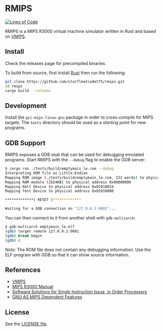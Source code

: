 # RMIPS

[![Lines of Code](https://tokei.rs/b1/github/starfleetcadet75/rmips)](https://github.com/starfleetcadet75/rmips)

RMIPS is a MIPS R3000 virtual machine simulator written in Rust and based on [VMIPS](http://www.dgate.org/vmips).

## Install

Check the releases page for precompiled binaries.

To build from source, first install [Rust](https://www.rust-lang.org/learn/get-started) then run the following:

```bash
git clone https://github.com/starfleetcadet75/rmips.git
cd rmips
cargo build --release
```

## Development

Install the `gcc-mips-linux-gnu` package in order to cross-compile for MIPS targets.
The `tests` directory should be used as a starting point for new programs.

## GDB Support

RMIPS exposes a GDB stub that can be used for debugging emulated programs.
Start RMIPS with the `--debug` flag to enable the GDB server:

```bash
$ cargo run ./tests/build/emptymain_le.rom --debug
Interpreting ROM file as Little-Endian
Mapping ROM image (./tests/build/emptymain_le.rom, 222 words) to physical address 0x1fc00000
Mapping RAM module (1024KB) to physical address 0x00000000
Mapping Halt Device to physical address 0x01010024
Mapping Test Device to physical address 0x02010000

*************[ RESET ]*************

Waiting for a GDB connection on "127.0.0.1:9001"...
```

You can then connect to it from another shell with `gdb-multiarch`:

```bash
$ gdb-multiarch emptymain_le.elf
(gdb) target remote 127.0.0.1:9001
(gdb) break begin
(gdb) c
```

*Note:* The ROM file does not contain any debugging information.
Use the ELF program with GDB so that it can show source information.

## References

* [VMIPS](http://www.dgate.org/vmips)
* [MIPS R3000 Manual](https://cgi.cse.unsw.edu.au/~cs3231/doc/R3000.pdf)
* [Software Solutions for Single Instruction Issue, in Order Processors](https://web.ics.purdue.edu/~vaneet/Aggarwal2004_1425.pdf)
* [GNU AS MIPS Dependent Features](https://sourceware.org/binutils/docs-2.26/as/MIPS_002dDependent.html#MIPS_002dDependent)

## License

See the [LICENSE file](LICENSE.md).
